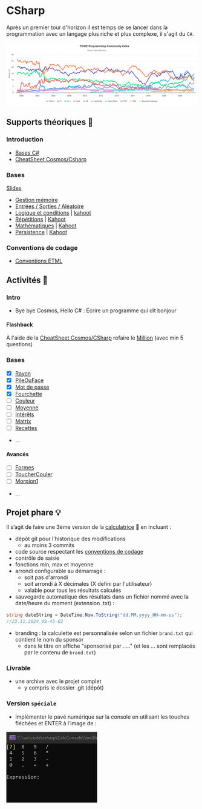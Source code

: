 # CSharp

Après un premier tour d'horizon il est temps de se lancer dans la programmation avec un langage plus 
riche et plus complexe, il s'agit du `C#`.

![tiobe.png](../supports/assets/tiobe.png)

## Supports théoriques 📖

### Introduction
- [Bases C#](../supports/csharp-voc-type-expr)
- [CheatSheet Cosmos/Csharp](https://raw.githubusercontent.com/jonathanMelly/cosmos/integration/doc/cheatsheet-csharp.pdf)

### Bases

<a href="/msig24/slides/csharp1/">Slides</a>

- [Gestion mémoire](../supports/variables1.md)
- [Entrées / Sorties / Aléatoire](../supports/input-output-random.md)
- [Logique et conditions](../supports/logique-conditions.md) | [kahoot](https://create.kahoot.it/details/307c3740-c9e2-4f2f-8f94-d8668d7953c8)
- [Répétitions](../supports/repetitions.md) | [Kahoot](https://create.kahoot.it/details/e2ba98fd-c89f-44ce-a5ff-b8c3538a5301)
- [Mathématiques](../supports/math.md) | [Kahoot](https://create.kahoot.it/details/08e07863-1309-40c0-a599-c171e5cfce08)
- [Persistence](../supports/file.md) | [Kahoot](https://create.kahoot.it/details/e65d5f12-5156-40df-9fe8-cf272aac9293)

### Conventions de codage
- [Conventions ETML](https://ici.section-inf.ch/cc)

## Activités 🚝

### Intro
- Bye bye Cosmos, Hello C# : Écrire un programme qui dit bonjour

#### Flashback
À l'aide de la [CheatSheet Cosmos/CSharp](https://raw.githubusercontent.com/jonathanMelly/cosmos/integration/doc/cheatsheet-csharp.pdf)
refaire le [Million](https://labs.section-inf.ch/codelabs/cosmos-base-01-million/index.html?index=..%2F..msig) (avec min 5 questions)

### Bases
- [X] [Rayon](../activites/cercle1/README.md)
- [X] [PileOuFace](../activites/pileface/README.md)
- [X] [Mot de passe](../activites/motdepasse1/README.md)
- [X] [Fourchette](../activites/fourchette/README.md)
- [ ] [Couleur](../activites/couleur/README.md)
- [ ] [Moyenne](../activites/notes/README.md)
- [ ] [Intérêts](../activites/interet/README.md)
- [ ] [Matrix](../activites/matrix/README.md)
- [ ] [Recettes](../activites/recette/README.md) 
- ...


#### Avancés
- [ ] [Formes](../activites/formes/README.md)
- [ ] [ToucherCouler](../activites/bataille-navale/README.md)
- [ ] [Morpion1](../activites/morpion1/README.md)
- ...

## Projet phare 💡

Il s’agit de faire une 3ème version de la [calculatrice](03-cosmos.md#projet-phare--calculatrice) 🧮 en incluant :

- dépôt git pour l'historique des modifications
  - au moins 3 commits
- code source respectant les [conventions de codage](http://ici.section-inf.ch/cc)
- contrôle de saisie
- fonctions min, max et moyenne
- arrondi configurable au démarrage :
  - soit pas d'arrondi
  - soit arrondi à X décimales (X defini par l'utilisateur)
  - valable pour tous les résultats calculés
- sauvegarde automatique des résultats dans un fichier nommé avec la date/heure du moment (extension .txt) :
```csharp
string dateString = DateTime.Now.ToString("dd.MM.yyyy_HH-mm-ss");
//23.11.2024_08-45-02
```
- branding : la calculette est personnalisée selon un fichier `brand.txt` qui contient le nom du sponsor
  - dans le titre on affiche "sponsorisé par ....." (et les ... sont remplacés par le contenu de `brand.txt`)

### Livrable
- une archive avec le projet complet
  - y compris le dossier .git (dépôt)

### Version `spéciale`
- Implémenter le pavé numérique sur la console en utilisant les touches fléchées et ENTER à l’image de :

![calc1.gif](assets/calc1.gif)